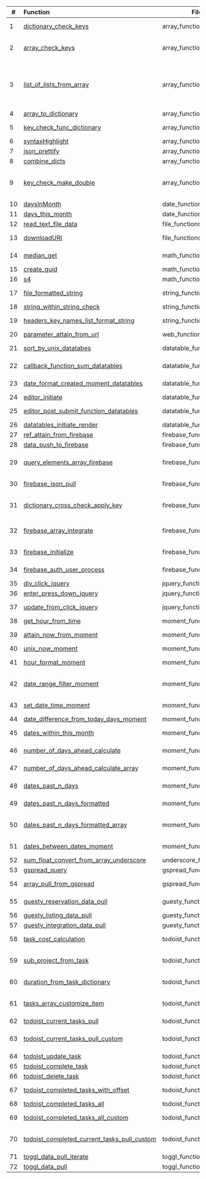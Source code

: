 | # | Function | File | Definition |
|---|:----|---|-------------|
| 1 | [dictionary_check_keys](http://cruzco.site44.com/streak.html) | array_functions.js | checks if item has a key and gives it null if not|
| 2 | [array_check_keys](http://cruzco.site44.com/streak.html) | array_functions.js | checks if item has a key and gives it null if not (for the whole array)|
| 3 | [list_of_lists_from_array](http://cruzco.site44.com/streak.html) | array_functions.js |  turn an array  e.g. list of dictionaries into a list of lists because certain functions such as datatables takes an input of a list of lists|
| 4 | [array_to_dictionary](http://cruzco.site44.com/streak.html) | array_functions.js | convert array to dictionary|
| 5 | [key_check_func_dictionary](http://cruzco.site44.com/streak.html) | array_functions.js | check if key has a value and if not, add it a value|
| 6 | [syntaxHighlight](http://cruzco.site44.com/streak.html) | array_functions.js | highlights syntax|
| 7 | [json_prettify](http://cruzco.site44.com/streak.html) | array_functions.js |  prettifies the json or the list|
| 8 | [combine_dicts](http://cruzco.site44.com/streak.html) | array_functions.js | combines dictionaries|
| 9 | [key_check_make_double](http://cruzco.site44.com/streak.html) | array_functions.js | check if the dictionary has two layers of key down and then pull and turn it to null to avoid error|
| 10 | [daysInMonth ](http://cruzco.site44.com/streak.html) | date_functions.js | |
| 11 | [days_this_month](http://cruzco.site44.com/streak.html) | date_functions.js | |
| 12 | [read_text_file_data](http://cruzco.site44.com/streak.html) | file_functions.js | read directly from a text file|
| 13 | [downloadURI](http://cruzco.site44.com/streak.html) | file_functions.js | convert a downloadable data url into a download|
| 14 | [median_get](http://cruzco.site44.com/streak.html) | math_functions.js | get the median from list of numbers|
| 15 | [create_guid](http://cruzco.site44.com/streak.html) | math_functions.js | create g unique identifier|
| 16 | [s4](http://cruzco.site44.com/streak.html) | math_functions.js | nction create_guid() {|
| 17 | [file_formatted_string](http://cruzco.site44.com/streak.html) | string_functions.js | convert stirng to fromatted string |
| 18 | [string_within_string_check](http://cruzco.site44.com/streak.html) | string_functions.js | |
| 19 | [headers_key_names_list_format_string](http://cruzco.site44.com/streak.html) | string_functions.js | convert stirng to fromatted string |
| 20 | [parameter_attain_from_url](http://cruzco.site44.com/streak.html) | web_functions.js | get url parameter |
| 21 | [sort_by_unix_datatabes](http://cruzco.site44.com/streak.html) | datatable_functions.js | this should go at top of datatables|
| 22 | [callback_function_sum_datatables](http://cruzco.site44.com/streak.html) | datatable_functions.js | based on filter from table , update a funciton|
| 23 | [date_format_created_moment_datatables](http://cruzco.site44.com/streak.html) | datatable_functions.js | format the date as its created|
| 24 | [editor_initiate](http://cruzco.site44.com/streak.html) | datatable_functions.js | |
| 25 | [editor_post_submit_function_datatables](http://cruzco.site44.com/streak.html) | datatable_functions.js | process the response from the psot submit|
| 26 | [datatables_initiate_render](http://cruzco.site44.com/streak.html) | datatable_functions.js | |
| 27 | [ref_attain_from_firebase](http://cruzco.site44.com/streak.html) | firebase_functions.js | pull ref from firebase|
| 28 | [data_push_to_firebase](http://cruzco.site44.com/streak.html) | firebase_functions.js | push data to firebase|
| 29 | [query_elements_array_firebase](http://cruzco.site44.com/streak.html) | firebase_functions.js | query the contacts ref and run the process_func on the results|
| 30 | [firebase_json_pull](http://cruzco.site44.com/streak.html) | firebase_functions.js | pulls straight json if the firebase is open|
| 31 | [dictionary_cross_check_apply_key](http://cruzco.site44.com/streak.html) | firebase_functions.js | purpose is to check one dictionary against another and update it |
| 32 | [firebase_array_integrate](http://cruzco.site44.com/streak.html) | firebase_functions.js | purpose is to sync firebase array with regular array across keys|
| 33 | [firebase_initialize](http://cruzco.site44.com/streak.html) | firebase_functions.js |  initialize the firebase instance|
| 34 | [firebase_auth_user_process](http://cruzco.site44.com/streak.html) | firebase_functions.js | authenticate the user that has been authed|
| 35 | [div_click_jquery](http://cruzco.site44.com/streak.html) | jquery_functions.js | click on a button|
| 36 | [enter_press_down_jquery](http://cruzco.site44.com/streak.html) | jquery_functions.js | press enter when clicked|
| 37 | [update_from_click_jquery](http://cruzco.site44.com/streak.html) | jquery_functions.js | function that uses jquery to run a function from a click|
| 38 | [get_hour_from_time](http://cruzco.site44.com/streak.html) | moment_functions.js | get hour from time|
| 39 | [attain_now_from_moment](http://cruzco.site44.com/streak.html) | moment_functions.js | get the current time from moment|
| 40 | [unix_now_moment](http://cruzco.site44.com/streak.html) | moment_functions.js | return unix now moment|
| 41 | [hour_format_moment](http://cruzco.site44.com/streak.html) | moment_functions.js | return hour-minute format using moment|
| 42 | [date_range_filter_moment](http://cruzco.site44.com/streak.html) | moment_functions.js | filter a certain date for current time range such as today, this month etc.|
| 43 | [set_date_time_moment](http://cruzco.site44.com/streak.html) | moment_functions.js | set the hour from a given day|
| 44 | [date_difference_from_today_days_moment](http://cruzco.site44.com/streak.html) | moment_functions.js | |
| 45 | [dates_within_this_month](http://cruzco.site44.com/streak.html) | moment_functions.js | dates that are within this month|
| 46 | [number_of_days_ahead_calculate](http://cruzco.site44.com/streak.html) | moment_functions.js | return a list of days in the future |
| 47 | [number_of_days_ahead_calculate_array](http://cruzco.site44.com/streak.html) | moment_functions.js | return a list of days in the future. This returns an array |
| 48 | [dates_past_n_days](http://cruzco.site44.com/streak.html) | moment_functions.js | return list of days in the past|
| 49 | [dates_past_n_days_formatted](http://cruzco.site44.com/streak.html) | moment_functions.js | return list of days in the past but strf formatted|
| 50 | [dates_past_n_days_formatted_array](http://cruzco.site44.com/streak.html) | moment_functions.js | return list of days in the past but strf formatted. This is as an array.|
| 51 | [dates_between_dates_moment](http://cruzco.site44.com/streak.html) | moment_functions.js | pulls the dates between two dates|
| 52 | [sum_float_convert_from_array_underscore](http://cruzco.site44.com/streak.html) | underscore_functions.js |  get sum from array with key|
| 53 | [gspread_query](http://cruzco.site44.com/streak.html) | gspread_functions.js | query google spreadsheets|
| 54 | [array_pull_from_gspread](http://cruzco.site44.com/streak.html) | gspread_functions.js | query from gspread directly using api key|
| 55 | [guesty_reservation_data_pull](http://cruzco.site44.com/streak.html) | guesty_functions.js |  The below function pulls the data from the guesty|
| 56 | [guesty_listing_data_pull](http://cruzco.site44.com/streak.html) | guesty_functions.js | |
| 57 | [guesty_integration_data_pull](http://cruzco.site44.com/streak.html) | guesty_functions.js | |
| 58 | [task_cost_calculation](http://cruzco.site44.com/streak.html) | todoist_functions.js | calculate the cost of the task at 15 dollar per rate|
| 59 | [sub_project_from_task](http://cruzco.site44.com/streak.html) | todoist_functions.js | return the sub project by parsing it out from the colon|
| 60 | [duration_from_task_dictionary](http://cruzco.site44.com/streak.html) | todoist_functions.js | return duration from the task name|
| 61 | [tasks_array_customize_item](http://cruzco.site44.com/streak.html) | todoist_functions.js | customize each dictionary of todoist task for additional attributes|
| 62 | [todoist_current_tasks_pull](http://cruzco.site44.com/streak.html) | todoist_functions.js | get current tasks |
| 63 | [todoist_current_tasks_pull_custom](http://cruzco.site44.com/streak.html) | todoist_functions.js | get current tasks customized with project name and label name|
| 64 | [todoist_update_task](http://cruzco.site44.com/streak.html) | todoist_functions.js | update tasks|
| 65 | [todoist_complete_task](http://cruzco.site44.com/streak.html) | todoist_functions.js | completes todoist task|
| 66 | [todoist_delete_task](http://cruzco.site44.com/streak.html) | todoist_functions.js | deletes todoist task|
| 67 | [todoist_completed_tasks_with_offset](http://cruzco.site44.com/streak.html) | todoist_functions.js | child function of todoist_completed_tasks_all|
| 68 | [todoist_completed_tasks_all](http://cruzco.site44.com/streak.html) | todoist_functions.js | pulls all of todoist tasks |
| 69 | [todoist_completed_tasks_all_custom](http://cruzco.site44.com/streak.html) | todoist_functions.js | pulls all the todoist tasks and customizes each item|
| 70 | [todoist_completed_current_tasks_pull_custom](http://cruzco.site44.com/streak.html) | todoist_functions.js | get dictionary of current_tasks and completed_tasks|
| 71 | [toggl_data_pull_iterate](http://cruzco.site44.com/streak.html) | toggl_functions.js | |
| 72 | [toggl_data_pull](http://cruzco.site44.com/streak.html) | toggl_functions.js | |